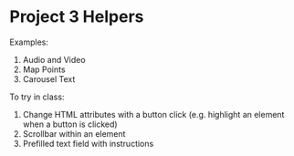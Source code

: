 # Project 3 Helpers

Examples:
1. Audio and Video
2. Map Points
3. Carousel Text

To try in class:
1. Change HTML attributes with a button click (e.g. highlight an element when a button is clicked)
2. Scrollbar within an element
3. Prefilled text field with instructions
